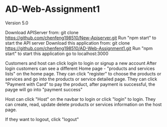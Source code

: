 # AD-Web-Assignment1
Version 5.0

Download APIServer from: git clone https://github.com/chenfeng198510/New-Apiserver.git
Run "npm start" to start the API server
Download this application from: git clone https://github.com/chenfeng198510/AD-Web-Assignment1.git
Run "npm start" to start this application
go to localhost:3000

Customers and host can click login to login or signup a new account
After login customers can see a different Home page - "products and services lists" on the home page.
They can click "register" to choose the products or services and go into the products or service detailed page.
They can click "Payment with Card" to pay the product, after payment is successful, the payge will go into "payment success"

Host can click "Host" on the navbar to login or click "login" to login.
They can create, read, update delete products or services information on the host page.

If they want to logout, click "logout"
